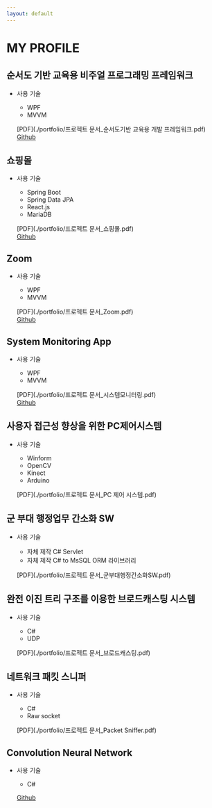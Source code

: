 ```yaml
---
layout: default
---
```


# MY PROFILE

## 순서도 기반 교육용 비주얼 프로그래밍 프레임워크
- 사용 기술  
 	
	* WPF  
	* MVVM   
	
	[PDF](./portfolio/프로젝트 문서_순서도기반 교육용 개발 프레임워크.pdf)  
	[Github](https://github.com/zkdlu/Flower-Project/tree/master/%EC%9D%B4%EC%A0%84%20%EA%B0%9C%EB%B0%9C%20%EC%BD%94%EB%93%9C/FLOWeR_Garden)




## 쇼핑몰
- 사용 기술  
	
	* Spring Boot  
	* Spring Data JPA  
	* React.js  
	* MariaDB  
	
	[PDF](./portfolio/프로젝트 문서_쇼핑몰.pdf)  
	[Github](https://github.com/zkdlu/Mall-Mall)     




## Zoom
- 사용 기술  
 	
	* WPF  
	* MVVM  
	
	[PDF](./portfolio/프로젝트 문서_Zoom.pdf)  
	[Github](https://github.com/zkdlu/Zoom)  




## System Monitoring App
- 사용 기술  
 	
	* WPF  
	* MVVM  
	
	[PDF](./portfolio/프로젝트 문서_시스템모니터링.pdf)  
	[Github](https://github.com/zkdlu/PC-monitoring)  




## 사용자 접근성 향상을 위한 PC제어시스템

- 사용 기술  
 	
	* Winform  
	* OpenCV  
	* Kinect  
	* Arduino  
	
	[PDF](./portfolio/프로젝트 문서_PC 제어 시스템.pdf)  




## 군 부대 행정업무 간소화 SW
- 사용 기술  
 	
	* 자체 제작 C# Servlet  
	* 자체 제작 C# to MsSQL ORM 라이브러리  
	
	[PDF](./portfolio/프로젝트 문서_군부대행정간소화SW.pdf)  




## 완전 이진 트리 구조를 이용한 브로드캐스팅 시스템
- 사용 기술  
 	
	* C#  
	* UDP  
	
	[PDF](./portfolio/프로젝트 문서_브로드캐스팅.pdf)  




## 네트워크 패킷 스니퍼
- 사용 기술  
 	
	* C#  
	* Raw socket  
	
	[PDF](./portfolio/프로젝트 문서_Packet Sniffer.pdf)  




## Convolution Neural Network
- 사용 기술  
 	* C#  

 	[Github](https://github.com/zkdlu/CS_Convolution-Neural-Network)  